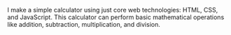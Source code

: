I make a simple calculator using just core web technologies: HTML, CSS, and JavaScript. This calculator can perform basic mathematical operations like addition, subtraction, multiplication, and division.
